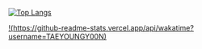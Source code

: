 [![Top Langs](https://github-readme-stats.vercel.app/api/top-langs/?username=TAEYOUNGY00N)](https://github.com/anuraghazra/github-readme-stats)





[!(https://github-readme-stats.vercel.app/api/wakatime?username=TAEYOUNGY00N)](https://github.com/TAEYOUNGY00N/github-readme-stats)

